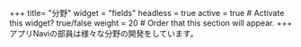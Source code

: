 +++
title= "分野"
widget = "fields"
headless = true
active = true  # Activate this widget? true/false
weight = 20  # Order that this section will appear.
+++
アプリNaviの部員は様々な分野の開発をしています。
